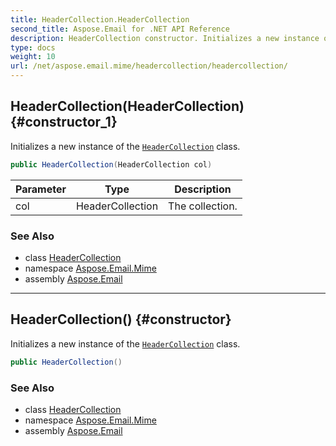 ```yaml
---
title: HeaderCollection.HeaderCollection
second_title: Aspose.Email for .NET API Reference
description: HeaderCollection constructor. Initializes a new instance of the HeaderCollection class
type: docs
weight: 10
url: /net/aspose.email.mime/headercollection/headercollection/
---
```

## HeaderCollection(HeaderCollection) {#constructor_1}

Initializes a new instance of the [`HeaderCollection`](../) class.

```csharp
public HeaderCollection(HeaderCollection col)
```

| Parameter | Type | Description |
| --- | --- | --- |
| col | HeaderCollection | The collection. |

### See Also

* class [HeaderCollection](../)
* namespace [Aspose.Email.Mime](../../headercollection/)
* assembly [Aspose.Email](../../../)

---

## HeaderCollection() {#constructor}

Initializes a new instance of the [`HeaderCollection`](../) class.

```csharp
public HeaderCollection()
```

### See Also

* class [HeaderCollection](../)
* namespace [Aspose.Email.Mime](../../headercollection/)
* assembly [Aspose.Email](../../../)


